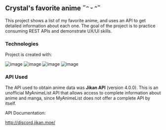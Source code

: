 ## Crystal's favorite anime  ˶ᵔ ᵕ ᵔ˶ 

This project shows a list of my favorite anime, and uses an API to get detailed information about each one. The goal of the project is to practice consuming REST APIs and demonstrate UX/UI skills.

### Technologies
Project is created with:

![image](https://img.shields.io/badge/React-20232A?style=for-the-badge&logo=react&logoColor=61DAFB)
![image](https://img.shields.io/badge/TypeScript-007ACC?style=for-the-badge&logo=typescript&logoColor=white)
![image](https://img.shields.io/badge/Vite-B73BFE?style=for-the-badge&logo=vite&logoColor=FFD62E)
![image](https://img.shields.io/badge/Sass-CC6699?style=for-the-badge&logo=sass&logoColor=white)


### API Used

The API used to obtain anime data was **Jikan API** (version 4.0.0). This is an unofficial MyAnimeList API that allows access to complete information about anime and manga, since MyAnimeList does not offer a complete API by itself.

API Documentation: 

<http://discord.jikan.moe/>

